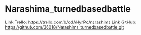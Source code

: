 # Narashima_turnedbasedbattle

Link Trello: https://trello.com/b/odAHyrPc/narashima
Link GitHub: https://github.com/36018/Narashima_turnedbasedbattle.git
